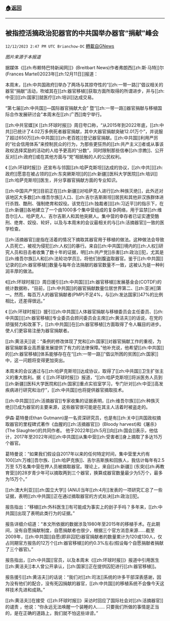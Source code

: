 ###  [:house:返回](README.md)
---


## 被指控活摘政治犯器官的中共国举办器官“捐献”峰会
`12/12/2023 2:47 PM UTC Brianchow-DC` [轉載自GNews](https://gnews.org/articles/2100925)

*图片来源于本报道*

据媒体《[[zh:布赖特巴特新闻网]]》(Breitbart News)作者弗朗西[[zh:斯·马特]]尔(Frances Martel)2023年[[zh:12月11日]]报道：

本周末，[[zh:中共国政府]]举办了两场与其掠夺性的“[[zh:一带一路]]”倡议相关的器官“捐献”活动，吹嘘其在[[zh:器官移植]]获取方面所取得的所谓进步，并与[[zh:中亚]][[zh:国家]]就医疗[[zh:培训]]达成交易。

“第七届[[zh:中共国]]—国际器官捐献大会” 暨“[[zh:一带一路]]器官捐献与移植国际合作发展研讨会”本周末在[[zh:广西]]南宁举行。

[[zh:中共官媒]]《 [[zh:环球时报]]》周日夸口称，“从2015年到2022年底，[[zh:中共]]已统计了4.02万多例死者器官捐献，其中大器官捐献突破12.01万个”，并说服了超过650万[[zh:中共国]][[zh:老百姓]]登记器官捐献。[[zh:中共国]]利用严厉的“社会信用体系”来控制民众的行为，为那些更狂热的[[zh:共产主义]]者或从事该政权选择奖励的活动的人给予更高的“分数”，同时限制那些信奉[[zh:宗教]]、公开反对[[zh:政府]]或在其他方面与“党”相抵触的人的公民权利。

《 [[zh:环球时报]]》还宣布与邻国[[zh:哈萨克斯坦]]达成的协议，[[zh:中共]][[zh:政府]]愿意在被占领的[[zh:东突厥斯坦]]的[[zh:新疆]]医科大学医院[[zh:培训]][[zh:哈萨克斯坦]]医生，并分享器官捐献方面的专业知识。

[[zh:中国共产党]]目前正在[[zh:新疆]]对哈萨克人进行[[zh:种族灭绝]]，此外还对该地区大多数[[zh:维吾尔族]]人口、[[zh:吉尔吉斯斯坦]]居民和其他非汉族群体进行杀戮、酷刑、强制绝育和奴役。该党在[[zh:独裁者]][[zh:习近平]]的指示下，在[[zh:新疆]]各地建立了一个由1000多个集中营组成的复杂网络，用于监禁[[zh:维吾尔]]人、哈萨克人、吉尔吉斯人和其他突厥人。集中营的幸存者已证实遭受酷刑、绝育、奴役、轮奸，以及与本周末的会议最相关的与[[zh:活摘器官]]一致的医学检查。

[[zh:活摘器官]]是指在活着的情况下摘取其器官用于移植的做法。这种做法会导致人员死亡，被视为侵犯[[zh:人权]]的暴行。来自[[zh:中共国]]境内的[[zh:人权]]研究人员和目击者收集了数十年的证据，明[[zh:共产党]]杀害[[zh:政治]]犯，尤其是[[zh:维吾尔族]]人和[[zh:法轮功学员]]，将他们剖腹盗取器官。鉴于[[zh:中共国]]记录的[[zh:器官移植]]数量与每年合法捐献的器官数量不一致，这被认为是一种利润丰厚的做法。

《[[zh:环球时报]]》周日援引[[zh:中共国]][[zh:器官移植]]发展基金会(COTDF)的统计数据称，“目前，[[zh:中共国]]的器官捐献数量位居世界第二、[[zh:亚洲]]第一。然而，每百万人的器官捐献者(PMP)不足4%，与[[zh:发达国家]]47%的比例相比，还差得很远。”

《 [[zh:环球时报]]》援引[[zh:中共国]]人体器官捐献与移植委员会主任委员、[[zh:中共国]][[zh:器官移植]]专业委员会顾问委员会主席[[zh:黄洁夫]]的话说，在党的顽强努力和改革下，[[zh:中共国]]在[[zh:器官移植]]方面取得了令人瞩目的进步。使人们更容易注册为器官捐献者。

[[zh:黄洁夫]]说：“条例的修改体现了党和[[zh:国家]]对器官捐献工作的重视，为器官捐献事业高质量发展提供了有力的法律保障。”他补充说，他希望[[zh:中共国]]的[[zh:器官移植]]体系能够存在在“[[zh:一带一路]]”倡议所困的贫困[[zh:国家]]中，这一问题将变得更加突出。

本周末的会议通过与[[zh:哈萨克斯坦]]达成协议，取得了[[zh:中共国]]卫生扩张主义的重大胜利。据《 [[zh:环球时报]]》报道，“[[zh:哈萨克斯坦]]将派医务人员到[[zh:新疆]]医科大学医院和[[zh:国家]]重点实验室学习，专门针对[[zh:中亚]]高发疾病进行研究和治疗”，[[zh:中共国]]也将提供器官摘取技术。

[[zh:中共国]][[zh:活摘器官]]专家收集的证据表明，[[zh:维吾尔族]][[zh:种族灭绝]]已成为器官的主要来源，这些器官很可能是在其主人活着时被盗走的。

伊森·葛特曼(Ethan Gutmann)是一名资深研究员，也是有[[zh:关中]]共国政权摘取器官的里程碑式著作《血腥的[[zh:活摘器官]]》(Bloody harvest)和《屠杀》(The Slaughter)的共同作者。 他于2022年[[zh:5月]]向[[zh:国会]]表示，他估计，2017年至2022年间[[zh:中共国]]从集中营[[zh:受害者]]身上摘取了多达15万个器官。

葛特曼说：“如果我们假设自2017年以来的任何特定时间，集中营里大约有100[[zh:万维]]吾尔族、[[zh:哈萨克族]]、吉尔吉斯族和回族人，我估计每年有2.5万至 5万名集中营在押人员被摘取器官。理论上，来自[[zh:新疆]] (东突)[[zh:再教育营]]的28岁青少年可以摘取两到三个器官，换算成器官数量最少为5万个，最多为15万个。”

[[zh:澳大利亚]][[zh:国立大学]] (ANU)当年[[zh:4月]]发表的一项研究汇总了一些证据，表明[[zh:中共国]]正在通过摘取器官的方式处决[[zh:政治]]犯。

报告指出：“移植[[zh:外科医生]]有可能成为事实上的刽子手吗？多年来，[[zh:中共国]]出现了表明此类行为的证据。”

报告详细介绍道：“本文所依据的数据涉及1980年至2015年的移植手术。在此期间，没有自愿捐献制度，自愿捐献者也很少，根据三个官方消息来源......截至2009年，[[zh:中共国]]自愿(即非囚犯)器官捐献者的数量累计为120或130人，仅占同期官方报告的12万个[[zh:器官移植]]的约0.3%左右(假设每个自愿捐献者捐献了三个器官)。”

报告指出，[[zh:中共国]]官员，以及本周末《[[zh:环球时报]]》报道中引用医生[[zh:黄洁夫]]本人曾公开承认，[[zh:国家]]正在提供囚犯进行[[zh:器官移植]]。

报告援引[[zh:黄洁夫]]的话说：“我们对[[zh:司法]]系统的许多干部深表感谢，因为没有他们的配合，没有死囚捐献的器官，[[zh:中共国]]的移植系统不会像今天这样技术先进和成熟。”

[[zh:黄洁夫]]在接受《[[zh:环球时报]]》采访时回应了国际社会对[[zh:活摘器官]]的谴责 ，他说：“你永远无法唤醒一个装睡的人...... 只要我们所做的事情是正当的，是在正确的道路上，我们就不怕这些诽谤。”
